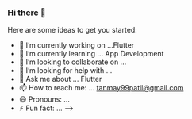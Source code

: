 ### Hi there 👋


Here are some ideas to get you started:

- 🔭 I’m currently working on ...Flutter
- 🌱 I’m currently learning ... App Development
- 👯 I’m looking to collaborate on ... 
- 🤔 I’m looking for help with ... 
- 💬 Ask me about ...  Flutter 
- 📫 How to reach me: ... tanmay99patil@gmail.com
- 😄 Pronouns: ...
- ⚡ Fun fact: ...
-->

